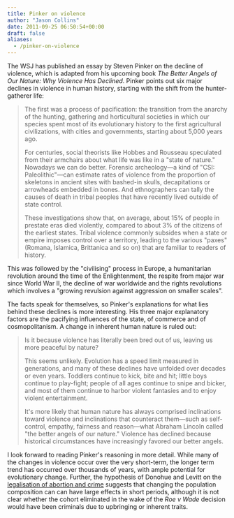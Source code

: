 ```yaml
---
title: Pinker on violence
author: "Jason Collins"
date: 2011-09-25 06:50:54+00:00
draft: false
aliases:
  - /pinker-on-violence
---
```


The WSJ has published an essay by Steven Pinker on the decline of violence, which is adapted from his upcoming book *The Better Angels of Our Nature: Why Violence Has Declined*. Pinker points out six major declines in violence in human history, starting with the shift from the hunter-gatherer life:


<blockquote>The first was a process of pacification: the transition from the anarchy of the hunting, gathering and horticultural societies in which our species spent most of its evolutionary history to the first agricultural civilizations, with cities and governments, starting about 5,000 years ago.

For centuries, social theorists like Hobbes and Rousseau speculated from their armchairs about what life was like in a "state of nature." Nowadays we can do better. Forensic archeology—a kind of "CSI: Paleolithic"—can estimate rates of violence from the proportion of skeletons in ancient sites with bashed-in skulls, decapitations or arrowheads embedded in bones. And ethnographers can tally the causes of death in tribal peoples that have recently lived outside of state control.

These investigations show that, on average, about 15% of people in prestate eras died violently, compared to about 3% of the citizens of the earliest states. Tribal violence commonly subsides when a state or empire imposes control over a territory, leading to the various "paxes" (Romana, Islamica, Brittanica and so on) that are familiar to readers of history.</blockquote>


This was followed by the "civilising" process in Europe, a humanitarian revolution around the time of the Enlightenment, the respite from major war since World War II, the decline of war worldwide and the rights revolutions which involves a "growing revulsion against aggression on smaller scales".

The facts speak for themselves, so Pinker's explanations for what lies behind these declines is more interesting. His three major explanatory factors are the pacifying influences of the state, of commerce and of cosmopolitanism. A change in inherent human nature is ruled out:


<blockquote>Is it because violence has literally been bred out of us, leaving us more peaceful by nature?

This seems unlikely. Evolution has a speed limit measured in generations, and many of these declines have unfolded over decades or even years. Toddlers continue to kick, bite and hit; little boys continue to play-fight; people of all ages continue to snipe and bicker, and most of them continue to harbor violent fantasies and to enjoy violent entertainment.

It's more likely that human nature has always comprised inclinations toward violence and inclinations that counteract them—such as self-control, empathy, fairness and reason—what Abraham Lincoln called "the better angels of our nature." Violence has declined because historical circumstances have increasingly favored our better angels.</blockquote>


I look forward to reading Pinker's reasoning in more detail. While many of the changes in violence occur over the very short-term, the longer term trend has occurred over thousands of years, with ample potential for evolutionary change. Further, the hypothesis of Donohue and Levitt on the [legalisation of abortion and crime](http://en.wikipedia.org/wiki/The_Impact_of_Legalized_Abortion_on_Crime) suggests that changing the population composition can can have large effects in short periods, although it is not clear whether the cohort eliminated in the wake of the _Roe v Wade_ decision would have been criminals due to upbringing or inherent traits.
